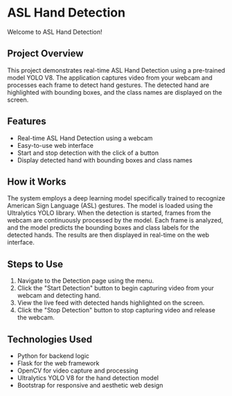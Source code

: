 # ASL Hand Detection

Welcome to ASL Hand Detection!

## Project Overview

This project demonstrates real-time ASL Hand Detection using a pre-trained model YOLO V8. The application captures video from your webcam and processes each frame to detect hand gestures. The detected hand are highlighted with bounding boxes, and the class names are displayed on the screen.

## Features

- Real-time ASL Hand Detection using a webcam
- Easy-to-use web interface
- Start and stop detection with the click of a button
- Display detected hand with bounding boxes and class names

## How it Works

The system employs a deep learning model specifically trained to recognize American Sign Language (ASL) gestures. The model is loaded using the Ultralytics YOLO library. When the detection is started, frames from the webcam are continuously processed by the model. Each frame is analyzed, and the model predicts the bounding boxes and class labels for the detected hands. The results are then displayed in real-time on the web interface.

## Steps to Use

1. Navigate to the Detection page using the menu.
2. Click the "Start Detection" button to begin capturing video from your webcam and detecting hand.
3. View the live feed with detected hands highlighted on the screen.
4. Click the "Stop Detection" button to stop capturing video and release the webcam.

## Technologies Used

- Python for backend logic
- Flask for the web framework
- OpenCV for video capture and processing
- Ultralytics YOLO V8 for the hand detection model
- Bootstrap for responsive and aesthetic web design

